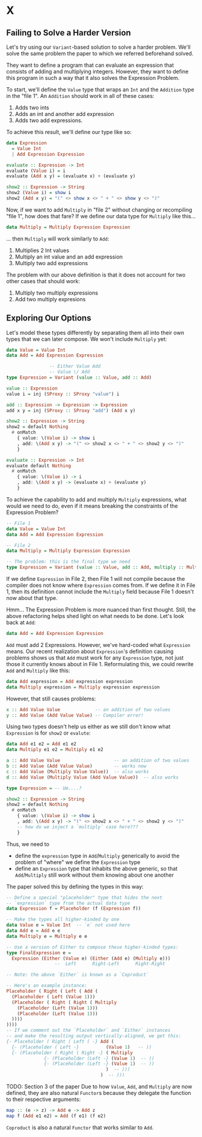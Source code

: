 # X

## Failing to Solve a Harder Version

Let's try using our `Variant`-based solution to solve a harder problem. We'll solve the same problem the paper to which we referred beforehand solved.

They want to define a program that can evaluate an expression that consists of adding and multiplying integers. However, they want to define this program in such a way that it also solves the Expression Problem.

To start, we'll define the `Value` type that wraps an `Int` and the `Addition` type in the "file 1". An `Addition` should work in all of these cases:
1. Adds two ints
2. Adds an int and another add expression
3. Adds two add expressions.

To achieve this result, we'll define our type like so:
```purescript
data Expression
  = Value Int
  | Add Expression Expression

evaluate :: Expression -> Int
evaluate (Value i) = i
evaluate (Add x y) = (evaluate x) + (evaluate y)

show2 :: Expression -> String
show2 (Value i) = show i
show2 (Add x y) = "(" <> show x <> " + " <> show y <> ")"
```
Now, if we want to add `Multiply` in "file 2" without changing or recompiling "file 1", how does that fare? If we define our data type for `Multiply` like this...
```purescript
data Multiply = Multiply Expression Expression
```
... then `Multiply` will work similarly to `Add`:
1. Multiplies 2 Int values
2. Multiply an int value and an add expression
3. Multiply two add expressions

The problem with our above definition is that it does not account for two other cases that should work:
1. Multiply two multiply expressions
2. Add two multiply expresions

## Exploring Our Options

Let's model these types differently by separating them all into their own types that we can later compose. We won't include `Multiply` yet:
```purescript
data Value = Value Int
data Add = Add Expression Expression

                -- Either Value Add
                -- Value \/ Add
type Expression = Variant (value :: Value, add :: Add)

value :: Expression
value i = inj (SProxy :: SProxy "value") i

add :: Expression -> Expression -> Expression
add x y = inj (SProxy :: SProxy "add") (Add x y)

show2 :: Expression -> String
show2 = default Nothing
  # onMatch
    { value: \(Value i) -> show i
    , add: \(Add x y) -> "(" <> show2 x <> " + " <> show2 y <> ")"
    }

evaluate :: Expression -> Int
evaluate default Nothing
  # onMatch
    { value: \(Value i) -> i
    , add: \(Add x y) -> (evaluate x) + (evaluate y)
    }
```
To achieve the capability to add and multiply `Multiply` expressions, what would we need to do, even if it means breaking the constraints of the Expression Problem?
```purescript
-- File 1
data Value = Value Int
data Add = Add Expression Expression

-- File 2
data Multiply = Multiply Expression Expression

-- The problem: this is the final type we need
type Expression = Variant (value :: Value, add :: Add, multiply :: Multiply)
```
If we define `Expression` in File 2, then File 1 will not compile because the compiler does not know where `Expression` comes from. If we define it in File 1, then its definition cannot include the `Multiply` field because File 1 doesn't now about that type.

Hmm... The Expression Problem is more nuanced than first thought. Still, the above refactoring helps shed light on what needs to be done. Let's look back at `Add`:
```purescript
data Add = Add Expression Expression
```
`Add` must add 2 Expressions. However, we've hard-coded what `Expression` means. Our recent realization about `Expression`'s definition causing problems shows us that `Add` must work for any `Expression` type, not just those it currently knows about in File 1. Reformulating this, we could rewrite `Add` and `Multiply` like this:
```purescript
data Add expression = Add expression expression
data Multiply expression = Multiply expression expression
```
However, that still causes problems:
```purescript
x :: Add Value Value             -- an addition of two values
y :: Add Value (Add Value Value) -- Compiler error!
```
Using two types doesn't help us either as we still don't know what `Expression` is for `show2` or `evalute`:
```purescript
data Add e1 e2 = Add e1 e2
data Multiply e1 e2 = Multiply e1 e2

a :: Add Value Value                    -- an addition of two values
b :: Add Value (Add Value Value)        -- works now
c :: Add Value (Multiply Value Value))  -- also works
d :: Add Value (Multiply Value (Add Value Value))  -- also works

type Expression = -- Um....?

show2 :: Expression -> String
show2 = default Nothing
  # onMatch
    { value: \(Value i) -> show i
    , add: \(Add x y) -> "(" <> show2 x <> " + " <> show2 y <> ")"
    -- how do we inject a `multiply` case here???
    }
```
Thus, we need to
- define the `expression` type in `Add`/`Multiply` generically to avoid the problem of "where" we define the `Expression` type
- define an `Expression` type that inhabits the above generic, so that `Add`/`Multiply` still work without them knowing about one another

The paper solved this by defining the types in this way:
```purescript
-- Define a special "placeholder" type that hides the next
-- `expression` type from the actual data type
data Expression f = Placeholder (f (Expression f))

-- Make the types all higher-kinded by one
data Value e = Value Int  -- `e` not used here
data Add e = Add e e
data Multiply e = Multiply e e

-- Use a version of Either to compose these higher-kinded types:
type FinalExpression e =
  Expression (Either (Value e) (Either (Add e) (Multiply e)))
                  --  Left      Right-Left      Right-Right

-- Note: the above `Either` is known as a `Coproduct`

-- Here's an example instance:
Placeholder ( Right ( Left ( Add (
  (Placeholder ( Left (Value 1)))
  (Placeholder ( Right ( Right ( Multiply
    (Placeholder (Left (Value 1)))
    (Placeholder (Left (Value 1)))
  ))))
))))
-- If we comment out the `Placeholder` and `Either` instances
-- and make the resulting output vertically-aligned, we get this:
{- Placeholder ( Right ( Left ( -} Add (
  {- (Placeholder ( Left -}          (Value 1)   -- ))
  {- (Placeholder ( Right ( Right -} ( Multiply
              {- (Placeholder (Left -} (Value 1)  -- ))
              {- (Placeholder (Left -} (Value 1)  -- ))
                                     )  -- )))
                                   )  -- )))
```
TODO: Section 3 of the paper
Due to how `Value`, `Add`, and `Multiply` are now defined, they are also natural `Functor`s because they delegate the function to their respective arguments:
```purescript
map :: (e -> z) -> Add e -> Add z
map f (Add e1 e2) = Add (f e1) (f e2)
```
`Coproduct` is also a natural `Functor` that works similar to `Add`.
